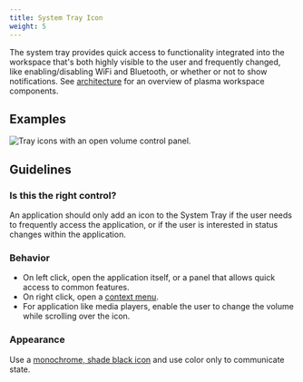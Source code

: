 ```yaml
---
title: System Tray Icon
weight: 5
---
```


The system tray provides quick access to functionality integrated into
the workspace that's both highly visible to the user and frequently
changed, like enabling/disabling WiFi and Bluetooth, or whether or not
to show notifications. See
[architecture](/introduction/architecture) for an overview of plasma
workspace components.

Examples
--------

![Tray icons with an open volume control panel.](/hig/TrayWithPanel.png)

Guidelines
----------

### Is this the right control?

An application should only add an icon to the System Tray if the user
needs to frequently access the application, or if the user is interested
in status changes within the application.

### Behavior

-   On left click, open the application itself, or a panel that allows
    quick access to common features.
-   On right click, open a [context menu](/components/navigation/contextmenu).
-   For application like media players, enable the user to change the
    volume while scrolling over the icon.

### Appearance

Use a [monochrome, shade black icon](/style/icons/) and use color only
to communicate state.
